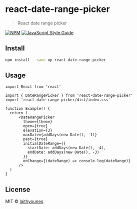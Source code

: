 # react-date-range-picker

> React date range picker

[![NPM](https://img.shields.io/npm/v/react-date-range-picker.svg)](https://www.npmjs.com/package/react-date-range-picker) [![JavaScript Style Guide](https://img.shields.io/badge/code_style-standard-brightgreen.svg)](https://standardjs.com)

## Install

```bash
npm install --save op-react-date-range-picker
```

## Usage

```tsx
import React from 'react'

import { DateRangePicker } from 'react-date-range-picker'
import 'react-date-range-picker/dist/index.css'

function Example() {
  return (
      <DateRangePicker
        theme={theme}
        open={true}
        elevation={3}
        maxDate={addDays(new Date(), -1)}
        past={true}
        initialDateRange={{
          startDate: addDays(new Date(), -4),
          endDate: addDays(new Date(), -3)
        }}
        onChange={(dateRange) => console.log(dateRange)}
      />
  )
}
```

## License

MIT © [laithyounes](https://github.com/laithyounes)
